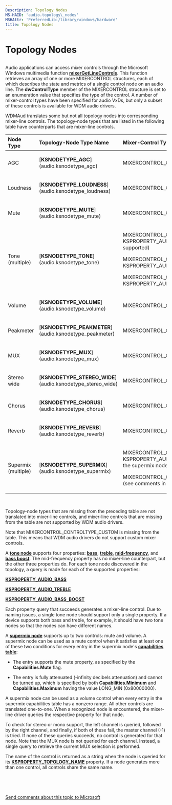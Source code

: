 ```yaml
---
Description: Topology Nodes
MS-HAID: 'audio.topology\_nodes'
MSHAttr: 'PreferredLib:/library/windows/hardware'
title: Topology Nodes
---
```


# Topology Nodes


## <span id="topology_nodes"></span><span id="TOPOLOGY_NODES"></span>


Audio applications can access mixer controls through the Microsoft Windows multimedia function [**mixerGetLineControls**](multimedia.mixergetlinecontrols). This function retrieves an array of one or more MIXERCONTROL structures, each of which describes the state and metrics of a single control node on an audio line. The **dwControlType** member of the MIXERCONTROL structure is set to an enumeration value that specifies the type of the control. A number of mixer-control types have been specified for audio VxDs, but only a subset of these controls is available for WDM audio drivers.

WDMAud translates some but not all topology nodes into corresponding mixer-line controls. The topology-node types that are listed in the following table have counterparts that are mixer-line controls.

<table>
<colgroup>
<col width="33%" />
<col width="33%" />
<col width="33%" />
</colgroup>
<thead>
<tr class="header">
<th align="left">Node Type</th>
<th align="left">Topology-Node Type Name</th>
<th align="left">Mixer-Control Type Name</th>
</tr>
</thead>
<tbody>
<tr class="odd">
<td align="left"><p>AGC</p></td>
<td align="left"><p>[<strong>KSNODETYPE_AGC</strong>](audio.ksnodetype_agc)</p></td>
<td align="left"><p>MIXERCONTROL_CONTROLTYPE_ONOFF</p></td>
</tr>
<tr class="even">
<td align="left"><p>Loudness</p></td>
<td align="left"><p>[<strong>KSNODETYPE_LOUDNESS</strong>](audio.ksnodetype_loudness)</p></td>
<td align="left"><p>MIXERCONTROL_CONTROLTYPE_LOUDNESS</p></td>
</tr>
<tr class="odd">
<td align="left"><p>Mute</p></td>
<td align="left"><p>[<strong>KSNODETYPE_MUTE</strong>](audio.ksnodetype_mute)</p></td>
<td align="left"><p>MIXERCONTROL_CONTROLTYPE_MUTE</p></td>
</tr>
<tr class="even">
<td align="left"><p>Tone (multiple)</p></td>
<td align="left"><p>[<strong>KSNODETYPE_TONE</strong>](audio.ksnodetype_tone)</p></td>
<td align="left"><p>MIXERCONTROL_CONTROLTYPE_ONOFF (if KSPROPERTY_AUDIO_BASS_BOOST is supported)</p>
<p>MIXERCONTROL_CONTROLTYPE_BASS (if KSPROPERTY_AUDIO_BASS is supported)</p>
<p>MIXERCONTROL_CONTROLTYPE_TREBLE (if KSPROPERTY_AUDIO_TREBLE is supported)</p></td>
</tr>
<tr class="odd">
<td align="left"><p>Volume</p></td>
<td align="left"><p>[<strong>KSNODETYPE_VOLUME</strong>](audio.ksnodetype_volume)</p></td>
<td align="left"><p>MIXERCONTROL_CONTROLTYPE_VOLUME</p></td>
</tr>
<tr class="even">
<td align="left"><p>Peakmeter</p></td>
<td align="left"><p>[<strong>KSNODETYPE_PEAKMETER</strong>](audio.ksnodetype_peakmeter)</p></td>
<td align="left"><p>MIXERCONTROL_CONTROLTYPE_PEAKMETER</p></td>
</tr>
<tr class="odd">
<td align="left"><p>MUX</p></td>
<td align="left"><p>[<strong>KSNODETYPE_MUX</strong>](audio.ksnodetype_mux)</p></td>
<td align="left"><p>MIXERCONTROL_CONTROLTYPE_MUX</p></td>
</tr>
<tr class="even">
<td align="left"><p>Stereo wide</p></td>
<td align="left"><p>[<strong>KSNODETYPE_STEREO_WIDE</strong>](audio.ksnodetype_stereo_wide)</p></td>
<td align="left"><p>MIXERCONTROL_CONTROLTYPE_FADER</p></td>
</tr>
<tr class="odd">
<td align="left"><p>Chorus</p></td>
<td align="left"><p>[<strong>KSNODETYPE_CHORUS</strong>](audio.ksnodetype_chorus)</p></td>
<td align="left"><p>MIXERCONTROL_CONTROLTYPE_FADER</p></td>
</tr>
<tr class="even">
<td align="left"><p>Reverb</p></td>
<td align="left"><p>[<strong>KSNODETYPE_REVERB</strong>](audio.ksnodetype_reverb)</p></td>
<td align="left"><p>MIXERCONTROL_CONTROLTYPE_FADER</p></td>
</tr>
<tr class="odd">
<td align="left"><p>Supermix (multiple)</p></td>
<td align="left"><p>[<strong>KSNODETYPE_SUPERMIX</strong>](audio.ksnodetype_supermix)</p></td>
<td align="left"><p>MIXERCONTROL_CONTROLTYPE_MUTE (if KSPROPERTY_AUDIO_MUTE is supported in the supermix node)</p>
<p>MIXERCONTROL_CONTROLTYPE_VOLUME (see comments in text)</p></td>
</tr>
</tbody>
</table>

 

Topology-node types that are missing from the preceding table are not translated into mixer-line controls, and mixer-line controls that are missing from the table are not supported by WDM audio drivers.

Note that MIXERCONTROL\_CONTROLTYPE\_CUSTOM is missing from the table. This means that WDM audio drivers do not support custom mixer controls.

A [**tone node**](audio.ksnodetype_tone) supports four properties: [**bass**](audio.ksproperty_audio_bass), [**treble**](audio.ksproperty_audio_treble), [**mid-frequency**](audio.ksproperty_audio_mid), and [**bass boost**](audio.ksproperty_audio_bass_boost). The mid-frequency property has no mixer-line counterpart, but the other three properties do. For each tone node discovered in the topology, a query is made for each of the supported properties:

[**KSPROPERTY\_AUDIO\_BASS**](audio.ksproperty_audio_bass)

[**KSPROPERTY\_AUDIO\_TREBLE**](audio.ksproperty_audio_treble)

[**KSPROPERTY\_AUDIO\_BASS\_BOOST**](audio.ksproperty_audio_bass_boost)

Each property query that succeeds generates a mixer-line control. Due to naming issues, a single tone node should support only a single property. If a device supports both bass and treble, for example, it should have two tone nodes so that the nodes can have different names.

A [**supermix node**](audio.ksnodetype_supermix) supports up to two controls: mute and volume. A supermix node can be used as a mute control when it satisfies at least one of these two conditions for every entry in the supermix node's [**capabilities table**](audio.ksaudio_mixcap_table):

-   The entry supports the mute property, as specified by the **Capabilities**.**Mute** flag.

-   The entry is fully attenuated (-infinity decibels attenuation) and cannot be turned up, which is specified by both **Capabilities**.**Minimum** and **Capabilities**.**Maximum** having the value LONG\_MIN (0x80000000).

A supermix node can be used as a volume control when every entry in the supermix capabilities table has a nonzero range. All other controls are translated one-to-one. When a recognized node is encountered, the mixer-line driver queries the respective property for that node.

To check for stereo or mono support, the left channel is queried, followed by the right channel, and finally, if both of these fail, the master channel (-1) is tried. If none of these queries succeeds, no control is generated for that node. Note that the MUX node is not queried for each channel. Instead, a single query to retrieve the current MUX selection is performed.

The name of the control is returned as a string when the node is queried for its [**KSPROPERTY\_TOPOLOGY\_NAME**](stream.ksproperty_topology_name) property. If a node generates more than one control, all controls share the same name.

 

 

[Send comments about this topic to Microsoft](mailto:wsddocfb@microsoft.com?subject=Documentation%20feedback%20[audio\audio]:%20Topology%20Nodes%20%20RELEASE:%20%287/14/2016%29&body=%0A%0APRIVACY%20STATEMENT%0A%0AWe%20use%20your%20feedback%20to%20improve%20the%20documentation.%20We%20don't%20use%20your%20email%20address%20for%20any%20other%20purpose,%20and%20we'll%20remove%20your%20email%20address%20from%20our%20system%20after%20the%20issue%20that%20you're%20reporting%20is%20fixed.%20While%20we're%20working%20to%20fix%20this%20issue,%20we%20might%20send%20you%20an%20email%20message%20to%20ask%20for%20more%20info.%20Later,%20we%20might%20also%20send%20you%20an%20email%20message%20to%20let%20you%20know%20that%20we've%20addressed%20your%20feedback.%0A%0AFor%20more%20info%20about%20Microsoft's%20privacy%20policy,%20see%20http://privacy.microsoft.com/en-us/default.aspx. "Send comments about this topic to Microsoft")



